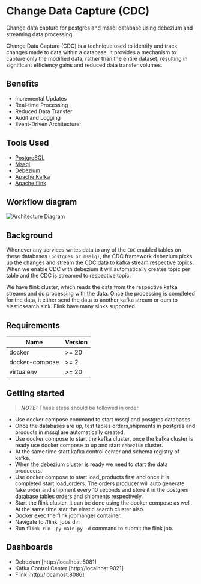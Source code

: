 # Change Data Capture (CDC)

Change data capture for postgres and mssql database using debezium and streaming data processing.

Change Data Capture (CDC) is a technique used to identify and track changes made to data within a database. It provides a mechanism to capture only the modified data, rather than the entire dataset, resulting in significant efficiency gains and reduced data transfer volumes.

## Benefits

- Incremental Updates
- Real-time Processing
- Reduced Data Transfer
- Audit and Logging
- Event-Driven Architecture:

## Tools Used

- [PostgreSQL](https://www.postgresql.org/)
- [Mssql](https://www.microsoft.com/en-us/sql-server/sql-server-downloads)
- [Debezium](https://debezium.io/)
- [Apache Kafka](https://kafka.apache.org/)
- [Apache flink](https://flink.apache.org/)

## Workflow diagram

![Architecture Diagram](./assets/finaldoc.png)

## Background

Whenever any services writes data to any of the `CDC` enabled tables on these databases `(postgres or msslq)`, the CDC framework debezium picks up the changes and stream the CDC data to kafka stream respective topics. When we enable CDC with debezium it will automatically creates topic per table and the CDC is streamed to respective topic.

We have flink cluster, which reads the data from the respective kafka streams and do processing with the data. Once the processing is completed for the data, it either send the data to another kafka stream or dum to elasticsearch sink. Flink have many sinks supported.

## Requirements

| Name           | Version |
| -------------- | ------- |
| docker         | >= 20   |
| docker-compose | >= 2    |
| virtualenv     | >= 20   |

## Getting started

> **_NOTE:_** These steps should be followed in order.

- Use docker compose command to start mssql and postgres databases.
- Once the databases are up, test tables orders,shipments in postgres and products in mssql are automatically created.
- Use docker compose to start the kafka cluster, once the kafka cluster is ready use docker compose to up and start `debezium` cluster.
- At the same time start kafka control center and schema registry of kafka.
- When the debezium cluster is ready we need to start the data producers.
- Use docker compose to start load_products first and once it is completed start load_orders. The orders producer will auto generate fake order and shipment every 10 seconds and store it in the postgres database tables orders and shipments respectively.
- Start the flink cluster, it can be done using the docker compose as well. At the same time star the elastic search cluster also.
- Docker exec the flink jobmanger container.
- Navigate to /flink_jobs dir.
- Run `flink run -py main.py -d` command to submit the flink job.

## Dashboards

- Debezium [http://localhost:8081]
- Kafka Control Center [http://localhost:9021]
- Flink [http://localhost:8086]
